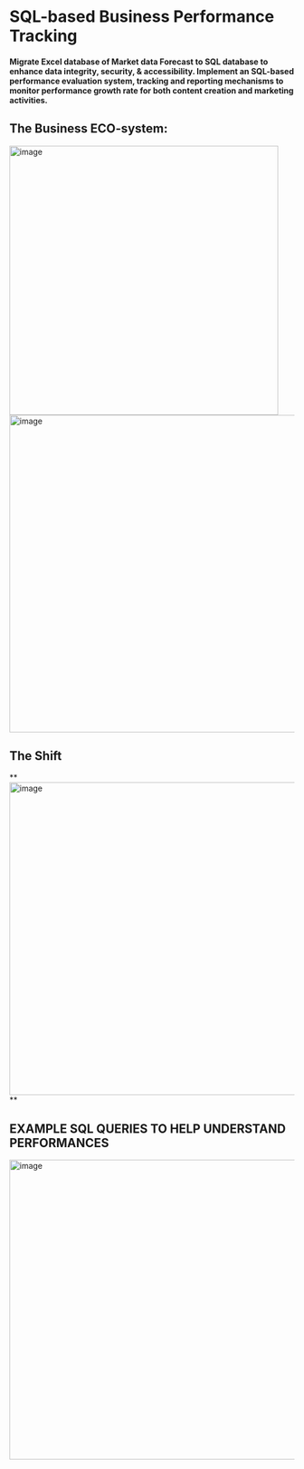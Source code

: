 # SQL-based Business Performance Tracking
####  Migrate Excel database of Market data Forecast to SQL database to enhance data integrity, security, &amp; accessibility. Implement an SQL-based performance evaluation system, tracking and reporting mechanisms to monitor performance  growth rate for both content creation and marketing activities.

## **The Business ECO-system:**

<img width="475" alt="image" src="https://github.com/Pratyusha3Purdue/SQL-basedTracking/assets/141969918/d70e7946-496a-4e42-8ab2-f82ff4d6c2b6">

<img width="560" alt="image" src="https://github.com/Pratyusha3Purdue/SQL-basedTracking/assets/141969918/1ca23da5-3aa5-4f91-96e2-4db5319d3857">

## The Shift

**<img width="552" alt="image" src="https://github.com/Pratyusha3Purdue/SQL-basedTracking/assets/141969918/103514db-7135-40bd-b50f-5aa264ec7c41">
**

## **EXAMPLE SQL QUERIES TO HELP UNDERSTAND PERFORMANCES**


<img width="529" alt="image" src="https://github.com/Pratyusha3Purdue/SQL-basedTracking/assets/141969918/95138a9c-1f8e-41b8-a3c1-a7acc9378438">
